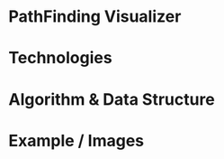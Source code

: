 # PathFinding Visualizer

# Technologies


# Algorithm & Data Structure



# Example / Images






